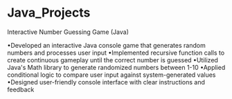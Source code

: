 # Java_Projects
Interactive Number Guessing Game (Java)

•Developed an interactive Java console game that generates random numbers and processes user input
•Implemented recursive function calls to create continuous gameplay until the correct number is guessed
•Utilized Java's Math library to generate randomized numbers between 1-10
•Applied conditional logic to compare user input against system-generated values
•Designed user-friendly console interface with clear instructions and feedback
